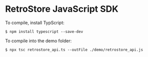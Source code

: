 # RetroStore JavaScript SDK

To compile, install TypScript:

```shell
$ npm install typescript --save-dev
```

To compile into the demo folder:

```shell
$ npx tsc retrostore_api.ts --outFile ./demo/retrostore_api.js
```